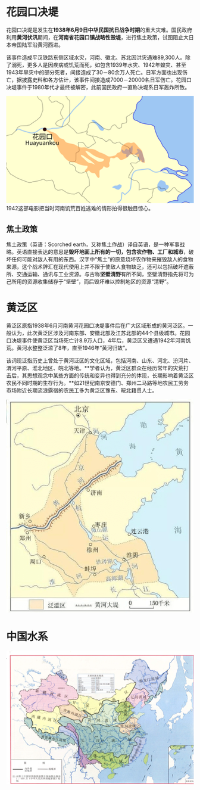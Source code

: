 # 花园口决堤
花园口决堤是发生在**1938年6月9日中华民国抗日战争时期**的重大灾难。国民政府利用**黄河伏汛**期间，在**河南省花园口镇战略性毁堤**，进行焦土政策，试图阻止大日本帝国陆军沿黄河西进。

该事件造成平汉铁路东侧区域水灾，河南、徽北、苏北因洪灾遇难89,300人。除了溺死，更多人是因疾病或饥荒而死，如包含1939年水灾、1942年蝗灾、甚至1943年旱灾中的部分死者，间接造成了30－80余万人死亡。日军方面也出现伤亡，据披露史料和各方估计，该事件间接造成7000－20000名日军伤亡。花园口决堤事件于1980年代才最终被解密，此前国民政府一直称决堤系日军轰炸所致。

![](/assets/Yellow_River_Flooded_Area_1938.svg.png)
1942这部电影把当时河南饥荒百姓逃难的情形拍得很触目惊心。

## 焦土政策
焦土政策（英语：Scorched earth，又称焦土作战）译自英语，是一种军事战略。英语直接表达的意思是**毁坏地面上所有的一切，包含农作物、工厂和城市**，破坏任何可能对敌人有用的东西。汉字中“焦土”的原意烧坏农作物来摧毁敌人的食物来源，这个战术辞汇在现代使用上并不限于使敌人食物缺乏，还可以包括破坏遮蔽所、交通运输、通讯与工业资源。与古称**坚壁清野**有所不同，坚壁清野指先将可为己所用的资源收集储存于“坚壁”，而后毁坏难以控制地区的资源“清野”。

# 黄泛区
黄泛区原指1938年6月河南黄河花园口决堤事件后在广大区域形成的黄河泛区。一般认为，此次黄泛区涉及河南东部、安徽北部及江苏北部的44个县级城市。花园口决堤事件使黄泛区当场死亡计8.9万人口，4年后，黄泛区又遭遇1942年河南饥荒。黄河水整整泛滥了8年，直至1946年“黄河归故”。

该词现泛指历史上曾处于黄河泛区的文化区域，包括河南、山东、河北、汾河片、渭河平原、淮北地区、皖北等地。**学者认为，黄泛区群众在经历常年的灾荒打击后，其思想观念中某些方面的传统和变异也得到充分的体现，长期影响着黄泛区农民不同时期的生存行为。**如21世纪南京安德门、郑州二马路等地农民工劳务市场附近长期流浪露宿的农民工多为黄泛区豫东、皖北籍贯人士。

![](/assets/黄泛.png)

# 中国水系
![](/assets/r200607231.0674.bd55eb.jpg)